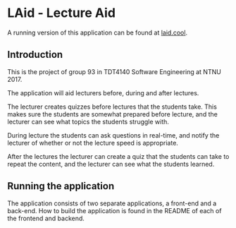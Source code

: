 # LAid - Lecture Aid

A running version of this application can be found at [laid.cool](http://laid.cool).

## Introduction
This is the project of group 93 in TDT4140 Software Engineering at NTNU 2017.

The application will aid lecturers before, during and after lectures. 

The lecturer creates quizzes before lectures that the students take. This makes sure the students are somewhat prepared before lecture, and the lecturer can see what topics the students struggle with.

During lecture the students can ask questions in real-time, and notify the lecturer of whether or not the lecture speed is appropriate.

After the lectures the lecturer can create a quiz that the students can take to repeat the content, and the lecturer can see what the students learned. 

## Running the application
The application consists of two separate applications, a front-end and a back-end. How to build the application is found in the README of each of the frontend and backend. 
